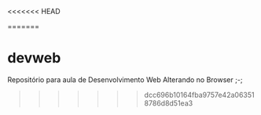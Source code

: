 <<<<<<< HEAD

=======
# devweb
Repositório para aula de Desenvolvimento Web
Alterando no Browser ;-;
>>>>>>> dcc696b10164fba9757e42a063518786d8d51ea3
